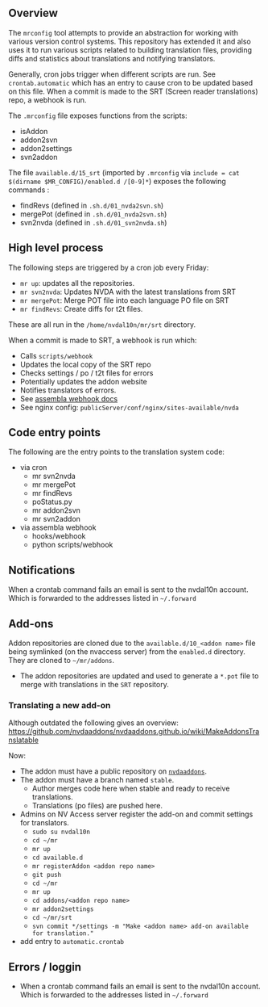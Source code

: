## Overview
The `mrconfig` tool attempts to provide an abstraction for working with various version control systems.
This repository has extended it and also uses it to run various scripts related to building translation files, providing diffs and statistics about translations and notifying translators.

Generally, cron jobs trigger when different scripts are run. See `crontab.automatic` which has an entry to cause cron to be updated based on this file.
When a commit is made to the SRT (Screen reader translations) repo, a webhook is run. 

The `.mrconfig` file exposes functions from the scripts:
- isAddon
- addon2svn 
- addon2settings
- svn2addon

The file `available.d/15_srt` (imported by `.mrconfig` via `include = cat $(dirname $MR_CONFIG)/enabled.d
/[0-9]*`) exposes the following commands :
- findRevs (defined in `.sh.d/01_nvda2svn.sh`)
- mergePot (defined in `.sh.d/01_nvda2svn.sh`)
- svn2nvda (defined in `.sh.d/01_svn2nvda.sh`)

## High level process
The following steps are triggered by a cron job every Friday:
- `mr up`: updates all the repositories.
- `mr svn2nvda`: Updates NVDA with the latest translations from SRT
- `mr mergePot`: Merge POT file into each language PO file on SRT
- `mr findRevs`: Create diffs for t2t files.

These are all run in the `/home/nvdal10n/mr/srt` directory.

When a commit is made to SRT, a webhook is run which:
- Calls `scripts/webhook`
- Updates the local copy of the SRT repo
- Checks settings / po / t2t files for errors
- Potentially updates the addon website
- Notifies translators of errors.
- See [assembla webhook docs](https://articles.assembla.com/en/articles/748141-post-information-to-external-systems-using-webhooks)
- See nginx config: `publicServer/conf/nginx/sites-available/nvda`

## Code entry points
The following are the entry points to the translation system code:
- via cron
  - mr svn2nvda
  - mr mergePot
  - mr findRevs
  - poStatus.py
  - mr addon2svn
  - mr svn2addon
- via assembla webhook
  - hooks/webhook  
  - python scripts/webhook

## Notifications
When a crontab command fails an email is sent to the nvdal10n account.
Which is forwarded to the addresses listed in `~/.forward`

## Add-ons
Addon repositories are cloned due to the `available.d/10_<addon name>` file being symlinked (on the nvaccess server) from the `enabled.d` directory. They are cloned to `~/mr/addons`.
- The addon repositories are updated and used to generate a `*.pot` file to merge with translations in the `SRT` repository.

### Translating a new add-on
Although outdated the following gives an overview: https://github.com/nvdaaddons/nvdaaddons.github.io/wiki/MakeAddonsTranslatable

Now:
- The addon must have a public repository on [`nvdaaddons`](https://github.com/nvdaaddons/).
- The addon must have a branch named `stable`.
  - Author merges code here when stable and ready to receive translations. 
  - Translations (po files) are pushed here.
- Admins on NV Access server register the add-on and commit settings for translators.
  - `sudo su nvdal10n` 
  - `cd ~/mr`
  - `mr up`
  - `cd available.d`
  - `mr registerAddon <addon repo name>`
  - `git push`
  - `cd ~/mr`
  - `mr up`
  - `cd addons/<addon repo name>`
  - `mr addon2settings`
  - `cd ~/mr/srt`
  - `svn commit */settings -m "Make <addon name> add-on available for translation."`
- add entry to `automatic.crontab`

## Errors / loggin
- When a crontab command fails an email is sent to the nvdal10n account.
  Which is forwarded to the addresses listed in `~/.forward`
